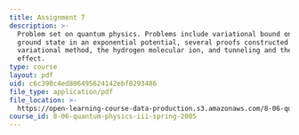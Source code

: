```yaml
---
title: Assignment 7
description: >-
  Problem set on quantum physics. Problems include variational bound on the
  ground state in an exponential potential, several proofs constructed via the
  variational method, the hydrogen molecular ion, and tunneling and the Stark
  effect.
type: course
layout: pdf
uid: c6c398c4ed806495624142ebf8293486
file_type: application/pdf
file_location: >-
  https://open-learning-course-data-production.s3.amazonaws.com/8-06-quantum-physics-iii-spring-2005/c6c398c4ed806495624142ebf8293486_ps7.pdf
course_id: 8-06-quantum-physics-iii-spring-2005
---
```

